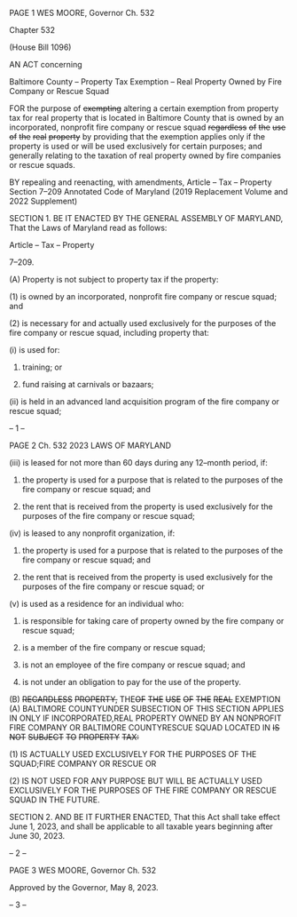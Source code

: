 PAGE 1
WES MOORE, Governor Ch. 532

Chapter 532

(House Bill 1096)

AN ACT concerning

Baltimore County – Property Tax Exemption – Real Property Owned by Fire
Company or Rescue Squad

FOR the purpose of ~~exempting~~ altering a certain exemption from property tax for real
property that is located in Baltimore County that is owned by an incorporated,
nonprofit fire company or rescue squad ~~regardless~~ ~~of~~ ~~the~~ ~~use~~ ~~of~~ ~~the~~ ~~real~~ ~~property~~ by
providing that the exemption applies only if the property is used or will be used
exclusively for certain purposes; and generally relating to the taxation of real
property owned by fire companies or rescue squads.

BY repealing and reenacting, with amendments,
Article – Tax – Property
Section 7–209
Annotated Code of Maryland
(2019 Replacement Volume and 2022 Supplement)

SECTION 1. BE IT ENACTED BY THE GENERAL ASSEMBLY OF MARYLAND,
That the Laws of Maryland read as follows:

Article – Tax – Property

7–209.

(A) Property is not subject to property tax if the property:

(1) is owned by an incorporated, nonprofit fire company or rescue squad;
and

(2) is necessary for and actually used exclusively for the purposes of the
fire company or rescue squad, including property that:

(i) is used for:

1. training; or

2. fund raising at carnivals or bazaars;

(ii) is held in an advanced land acquisition program of the fire
company or rescue squad;

– 1 –

PAGE 2
Ch. 532 2023 LAWS OF MARYLAND

(iii) is leased for not more than 60 days during any 12–month period,
if:

1. the property is used for a purpose that is related to the
purposes of the fire company or rescue squad; and

2. the rent that is received from the property is used
exclusively for the purposes of the fire company or rescue squad;

(iv) is leased to any nonprofit organization, if:

1. the property is used for a purpose that is related to the
purposes of the fire company or rescue squad; and

2. the rent that is received from the property is used
exclusively for the purposes of the fire company or rescue squad; or

(v) is used as a residence for an individual who:

1. is responsible for taking care of property owned by the fire
company or rescue squad;

2. is a member of the fire company or rescue squad;

3. is not an employee of the fire company or rescue squad;
and

4. is not under an obligation to pay for the use of the
property.

(B) ~~REGARDLESS~~ ~~PROPERTY,~~ THE~~OF~~ ~~THE~~ ~~USE~~ ~~OF~~ ~~THE~~ ~~REAL~~ EXEMPTION
(A) BALTIMORE COUNTYUNDER SUBSECTION OF THIS SECTION APPLIES IN ONLY IF
INCORPORATED,REAL PROPERTY OWNED BY AN NONPROFIT FIRE COMPANY OR
BALTIMORE COUNTYRESCUE SQUAD LOCATED IN ~~IS~~ ~~NOT~~ ~~SUBJECT~~ ~~TO~~ ~~PROPERTY~~
~~TAX:~~

(1) IS ACTUALLY USED EXCLUSIVELY FOR THE PURPOSES OF THE
SQUAD;FIRE COMPANY OR RESCUE OR

(2) IS NOT USED FOR ANY PURPOSE BUT WILL BE ACTUALLY USED
EXCLUSIVELY FOR THE PURPOSES OF THE FIRE COMPANY OR RESCUE SQUAD IN THE
FUTURE.

SECTION 2. AND BE IT FURTHER ENACTED, That this Act shall take effect June
1, 2023, and shall be applicable to all taxable years beginning after June 30, 2023.

– 2 –

PAGE 3
WES MOORE, Governor Ch. 532

Approved by the Governor, May 8, 2023.

– 3 –